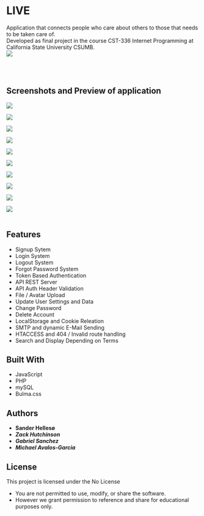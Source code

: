 # LIVE

Application that connects people who care about others to those that needs to be taken care of.<br>
Developed as final project in the course CST-336 Internet Programming at California State University CSUMB.
<br>
<img src="https://github.com/sanderhelleso/live/blob/master/public/img/readme/preview.gif"></img>

<br>
<br>

## Screenshots and Preview of application
<img src="https://github.com/sanderhelleso/live/blob/master/public/img/readme/landing.jpg"></img>

<img src="https://github.com/sanderhelleso/live/blob/master/public/img/readme/dashboard.jpg"></img>

<img src="https://github.com/sanderhelleso/live/blob/master/public/img/readme/find.jpg"></img>

<img src="https://github.com/sanderhelleso/live/blob/master/public/img/readme/offer.jpg"></img>

<img src="https://github.com/sanderhelleso/live/blob/master/public/img/readme/settings.jpg"></img>

<img src="https://github.com/sanderhelleso/live/blob/master/public/img/readme/login.jpg"></img>

<img src="https://github.com/sanderhelleso/live/blob/master/public/img/readme/signup.jpg"></img>

<img src="https://github.com/sanderhelleso/live/blob/master/public/img/readme/forgot.jpg"></img>

<img src="https://github.com/sanderhelleso/live/blob/master/public/img/readme/updatePassword.jpg"></img>

<img src="https://github.com/sanderhelleso/live/blob/master/public/img/readme/delete.jpg"></img>
<br>
<br>

## Features
* Signup Sytem
* Login System
* Logout System
* Forgot Password System
* Token Based Authentication
* API REST Server
* API Auth Header Validation
* File / Avatar Upload
* Update User Settings and Data
* Change Password
* Delete Account
* LocalStorage and Cookie Releation
* SMTP and dynamic E-Mail Sending
* HTACCESS and 404 / Invalid route handling
* Search and Display Depending on Terms


## Built With

* JavaScript
* PHP
* mySQL
* Bulma.css

## Authors

* **Sander Hellesø**
* ***Zack Hutchinson***
* ***Gabriel Sanchez***
* ***Michael Avalos-Garcia***

## License

This project is licensed under the No License
 * You are not permitted to use, modify, or share the software. 
 * However we grant permission to reference and share for educational purposes only.
